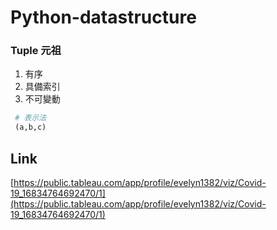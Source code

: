# Python-datastructure

### Tuple 元祖
1. 有序
2. 具備索引
3. 不可變動
```python
 # 表示法
 (a,b,c)
```

## Link
[https://public.tableau.com/app/profile/evelyn1382/viz/Covid-19_16834764692470/1](https://public.tableau.com/app/profile/evelyn1382/viz/Covid-19_16834764692470/1)
